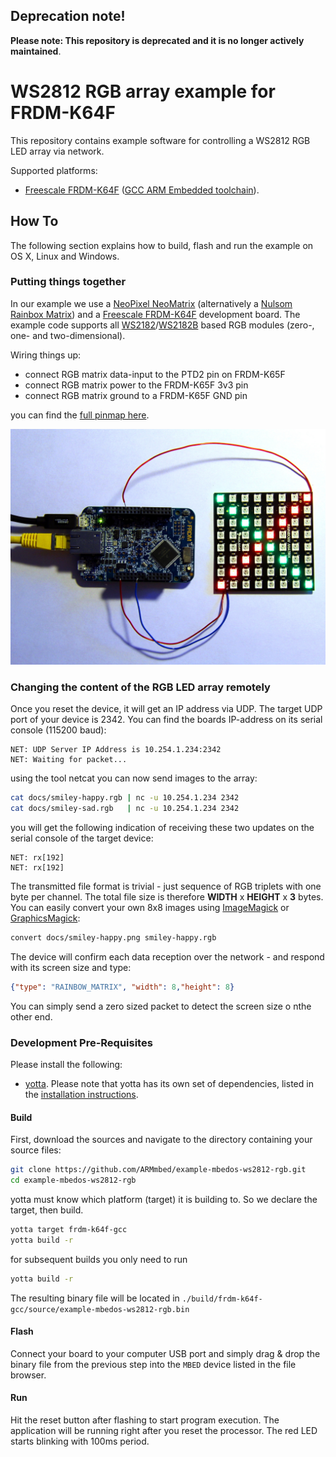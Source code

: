 ## Deprecation note!

**Please note: This repository is deprecated and it is no longer actively maintained**.

# WS2812 RGB array example for FRDM-K64F

This repository contains example software for controlling a WS2812 RGB LED array via network.

Supported platforms:
- [Freescale FRDM-K64F](http://developer.mbed.org/platforms/FRDM-K64F/) ([GCC ARM Embedded toolchain](https://launchpad.net/gcc-arm-embedded)).

## How To

The following section explains how to build, flash and run the example on OS X, Linux and Windows.


### Putting things together
In our example we use a [NeoPixel NeoMatrix](http://www.adafruit.com/products/1487) (alternatively a  [Nulsom Rainbox Matrix](http://www.amazon.com/NeoPixel-Rainbow-Matrix-Arduino-Built/dp/B00OM0UTS2)) and a [Freescale FRDM-K64F](http://developer.mbed.org/platforms/FRDM-K64F/) development board. The example code supports all [WS2182](https://www.adafruit.com/datasheets/WS2812.pdf)/[WS2182B](https://www.adafruit.com/datasheets/WS2812B.pdf) based RGB modules (zero-, one- and two-dimensional).

Wiring things up:
- connect RGB matrix data-input to the PTD2 pin on FRDM-K65F
- connect RGB matrix power to the FRDM-K65F 3v3 pin
- connect RGB matrix ground to a FRDM-K65F GND pin

you can find the [full pinmap here](https://developer.mbed.org/platforms/FRDM-K64F/#overview).

![](docs/mk64f-rgb-ws2812-small.jpg)

### Changing the content of the RGB LED array remotely
Once you reset the device, it will get an IP address via UDP. The target UDP port of your device is 2342. You can find the boards IP-address on its serial console (115200 baud):
```
NET: UDP Server IP Address is 10.254.1.234:2342
NET: Waiting for packet...
```
using the tool netcat you can now send images to the array:
```bash
cat docs/smiley-happy.rgb | nc -u 10.254.1.234 2342
cat docs/smiley-sad.rgb   | nc -u 10.254.1.234 2342
```
you will get the following indication of receiving these two updates on the serial console of the target device:
```
NET: rx[192]
NET: rx[192]
```
The transmitted file format is trivial - just sequence of RGB triplets with one byte per channel. The total file size is therefore **WIDTH** x **HEIGHT** x **3** bytes. You can easily convert your own 8x8 images using [ImageMagick](http://www.imagemagick.org/script/index.php) or [GraphicsMagick](http://www.graphicsmagick.org/):

```bash
convert docs/smiley-happy.png smiley-happy.rgb
```
The device will confirm each data reception over the network - and respond with its screen size and type:
```json
{"type": "RAINBOW_MATRIX", "width": 8,"height": 8}
```
You can simply send a zero sized packet to detect the screen size o nthe other end.

### Development Pre-Requisites

Please install the following:

* [yotta](https://github.com/ARMmbed/yotta). Please note that yotta has its own set of dependencies, listed in the [installation instructions](http://armmbed.github.io/yotta/#installing-on-windows).

#### Build

First, download the sources and navigate to the directory containing your source files:

```bash
git clone https://github.com/ARMmbed/example-mbedos-ws2812-rgb.git
cd example-mbedos-ws2812-rgb
```

yotta must know which platform (target) it is building to. So we declare the target, then build.

```bash
yotta target frdm-k64f-gcc
yotta build -r
```

for subsequent builds you only need to run 

```bash
yotta build -r
```
The resulting binary file will be located in
`./build/frdm-k64f-gcc/source/example-mbedos-ws2812-rgb.bin`

#### Flash

Connect your board to your computer USB port and simply drag & drop the binary file from the previous step into the `MBED` device listed in the file browser.

#### Run

Hit the reset button after flashing to start program execution. The application will be running right after you reset the processor. The red LED starts blinking with 100ms period.
